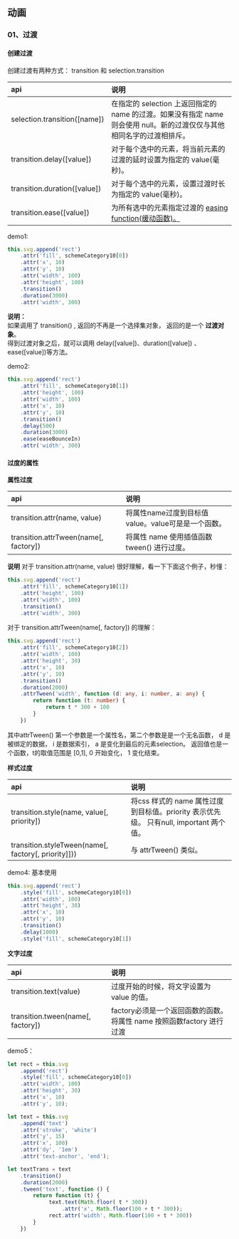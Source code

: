 ## 动画

### <div id="class04-01">01、过渡</div>
 
#### 创建过渡

创建过渡有两种方式： transition 和 selection.transition

api | 说明
:- | :- 
selection.transition([name]) | 在指定的 selection 上返回指定的 name 的过渡。如果没有指定 name 则会使用 null。新的过渡仅仅与其他相同名字的过渡相排斥。
transition.delay([value]) | 对于每个选中的元素，将当前元素的过渡的延时设置为指定的 value(毫秒)。
transition.duration([value]) | 对于每个选中的元素，设置过渡时长为指定的 value(毫秒)。
transition.ease([value]) | 为所有选中的元素指定过渡的 [easing function(缓动函数)。](https://github.com/xswei/d3-ease)

demo1:          
```typescript
this.svg.append('rect')
    .attr('fill', schemeCategory10[0])
    .attr('x', 10)
    .attr('y', 10)
    .attr('width', 100)
    .attr('height', 100)
    .transition()
    .duration(3000)
    .attr('width', 300)
```

**说明：**                 
如果调用了 transition() , 返回的不再是一个选择集对象， 返回的是一个 **过渡对象**。                    
得到过渡对象之后，就可以调用 delay([value])、duration([value]) 、ease([value])等方法。

demo2:
```typescript
this.svg.append('rect')
    .attr('fill', schemeCategory10[1])
    .attr('height', 100)
    .attr('width', 100)
    .attr('x', 10)
    .attr('y', 10)
    .transition()
    .delay(500)
    .duration(3000)
    .ease(easeBounceIn)
    .attr('width', 300)
```

#### 过度的属性

**属性过度**

api | 说明
:- | :- 
transition.attr(name, value) | 将属性name过度到目标值value。value可是是一个函数。
transition.attrTween(name[, factory]) | 将属性 name 使用插值函数 tween() 进行过度。

**说明**
对于
transition.attr(name, value) 很好理解，看一下下面这个例子，秒懂：
```typescript
this.svg.append('rect')
    .attr('fill', schemeCategory10[1])
    .attr('height', 100)
    .attr('width', 100)
    .transition()
    .attr('width', 300)
```

对于 transition.attrTween(name[, factory]) 的理解：
```typescript
this.svg.append('rect')
    .attr('fill', schemeCategory10[2])
    .attr('width', 100)
    .attr('height', 30)
    .attr('x', 10)
    .attr('y', 10)
    .transition()
    .duration(2000)
    .attrTween('width', function (d: any, i: number, a: any) {
        return function (t: number) {
            return t * 300 + 100
        }
    })
```
其中attrTween() 第一个参数是一个属性名，第二个参数是是一个无名函数， d 是被绑定的数据， i 是数据索引， a 是变化到最后的元素selection。
返回值也是一个函数，t的取值范围是 [0,1], 0 开始变化， 1 变化结束。 


**样式过度**

api | 说明
:- | :- 
transition.style(name, value[, priority]) | 将css 样式的 name 属性过度到目标值。priority 表示优先级。 只有null, important 两个值。                   
transition.styleTween(name[, factory[, priority]])) | 与 attrTween() 类似。

demo4: 基本使用
```typescript
this.svg.append('rect')
    .style('fill', schemeCategory10[0])
    .attr('width', 100)
    .attr('height', 30)
    .attr('x', 10)
    .attr('y', 10)
    .transition()
    .delay(1000)
    .style('fill', schemeCategory10[1])
```

**文字过度**

api | 说明
:- | :- 
transition.text(value) | 过度开始的时候，将文字设置为value 的值。
transition.tween(name[, factory]) | factory必须是一个返回函数的函数。 将属性 name 按照函数factory 进行过渡

demo5：
```typescript
let rect = this.svg
    .append('rect')
    .style('fill', schemeCategory10[0])
    .attr('width', 100)
    .attr('height', 30)
    .attr('x', 10)
    .attr('y', 10);

let text = this.svg
    .append('text')
    .attr('stroke', 'white')
    .attr('y', 15)
    .attr('x', 100)
    .attr('dy', '1em')
    .attr('text-anchor', 'end');

let textTrans = text
    .transition()
    .duration(2000)
    .tween('text', function () {
        return function (t) {
             text.text(Math.floor( t * 300))
                 .attr('x', Math.floor(100 + t * 300));
             rect.attr('width', Math.floor(100 + t * 300))
        }
    })
```

